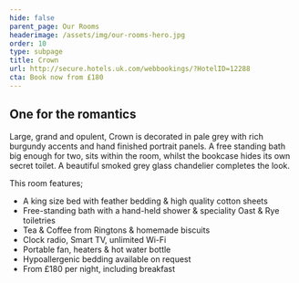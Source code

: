 ```yaml
---
hide: false
parent_page: Our Rooms
headerimage: /assets/img/our-rooms-hero.jpg
order: 10
type: subpage
title: Crown
url: http://secure.hotels.uk.com/webbookings/?HotelID=12288
cta: Book now from £180
---
```

## One for the romantics

Large, grand and opulent, Crown is decorated in pale grey with rich burgundy accents and hand finished portrait panels. A free standing bath big enough for two, sits within the room, whilst the bookcase hides its own secret toilet. A beautiful smoked grey glass chandelier completes the look.

This room features; 

* A king size bed with feather bedding & high quality cotton sheets
* Free-standing bath with a hand-held shower & speciality Oast & Rye toiletries 
* Tea & Coffee from Ringtons & homemade biscuits 
* Clock radio, Smart TV, unlimited Wi-Fi
* Portable fan, heaters & hot water bottle
* Hypoallergenic bedding available on request
* From £180 per night, including breakfast

